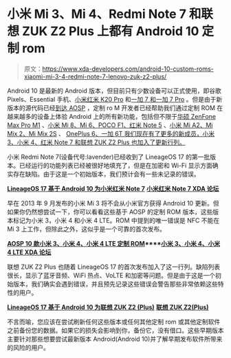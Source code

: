 # 小米 Mi 3、Mi 4、Redmi Note 7 和联想 ZUK Z2 Plus 上都有 Android 10 定制 rom

> 原文：<https://www.xda-developers.com/android-10-custom-roms-xiaomi-mi-3-4-redmi-note-7-lenovo-zuk-z2-plus/>

Android 10 是最新的 Android 版本，但目前只有少数设备可以正式使用，即谷歌 Pixels、Essential 手机、[小米红米 K20 Pro](https://www.xda-developers.com/redmi-k20-pro-android-10-miui-update/) 和[一加 7 和一加 7 Pro](https://www.xda-developers.com/oneplus-7-7-pro-android-10-oxygenos-open-beta-1/) 。但是由于新版本的源代码已经[到达 AOSP](https://www.xda-developers.com/android-10-source-code-aosp/) ，定制 ro M 开发者已经帮助我们通过定制 ROM 在越来越多的设备上体验 Android 上的所有新功能，包括但不限于[华硕 ZenFone Max Pro M1](https://www.xda-developers.com/first-aosp-android-10-custom-rom-asus-zenfone-max-pro-m1/) 、[小米 Mi 8、Mi 6、POCO F1、红米 Note 5](https://www.xda-developers.com/android-10-custom-rom-xiaomi-poco-f1-mi-6-8-redmi-note-5/) 、[小米 Mi A2、Mi Mix 2、Mi Mix 2S](https://www.xda-developers.com/android-10-custom-rom-available-xiaomi-mi-a2-mix-2-2s/) 、 [OnePlus 6、一加 6T 我们现在有了更多的新成员，小米 3、小米 4、红米 Note 7 和联想 ZUK Z2 Plus 也加入了更新行列。](https://www.xda-developers.com/asus-zenfone-6-asus-zenfone-5z-oneplus-6-oneplus-6t-lg-g2-android-10-custom-rom/)

小米 Redmi Note 7(设备代号:lavender)已经收到了 LineageOS 17 的第一批版本。已经运行的功能列表已经被很好地填充了，但是在加密和 Wi-Fi 显示方面确实存在缺陷。由于这是一个初始版本，我们预计会有一些未记录的错误。

**[LineageOS 17 基于 Android 10 为小米红米 Note 7](https://forum.xda-developers.com/redmi-note-7/development/rom-lineageos-17-0-t3968373)** **[小米红米 Note 7 XDA 论坛](https://forum.xda-developers.com/redmi-note-7)**

早在 2013 年 9 月发布的小米 Mi 3 将不会从小米官方获得 Android 10 更新。但如果你仍然想尝试一下，你可以看看这些基于 AOSP 的定制 ROM 版本，这些版本标记为小米 3，小米 4 和小米 4 LTE。ROM 中提到的唯一错误是 NFC 不能在 Mi 3 上工作，但除此之外，这似乎是一个可靠的首次发布。

**[AOSP 10 款小米 3、小米 4、小米 4 LTE 定制 ROM](https://forum.xda-developers.com/xiaomi-mi-3/development/10-0-0-aosp-10-t3968385)****[小米 3、小米 4、小米 4 LTE XDA 论坛](https://forum.xda-developers.com/xiaomi-mi-3)**

联想 ZUK Z2 Plus 也随着 LineageOS 17 的首次发布加入了这一行列。缺陷列表很长，显示了蓝牙音频、WiFi 热点、VoLTE 和加密等问题。但是由于这是一个初始版本，我们确实会遇到错误，并且预先记录这些错误会警告那些非常依赖这些特性的用户。

**[LineageOS 17 基于 Android 10 为联想 ZUK Z2 (Plus)](https://forum.xda-developers.com/lenovo-zuk-z2/development/unofficial-lineage-17-0-t3968337)** **[联想 ZUK Z2(Plus)](https://forum.xda-developers.com/lenovo-zuk-z2)**

不言而喻，您应该在尝试刷新任何这些版本或任何其他定制 rom 或其他定制软件之前备份您的数据。如果它的损失会影响到你，备份它，没有借口。这些早期版本主要针对那些想要尝试最新版本 Android(Android 10)并了解早期发布软件所带来的风险的用户。